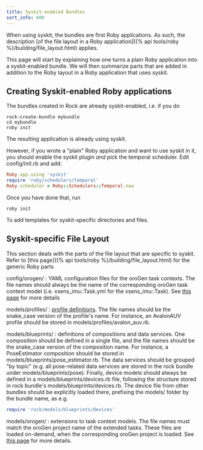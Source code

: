 ```yaml
---
title: Syskit-enabled Bundles
sort_info: 600
---
```


When using syskit, the bundles are first Roby applications. As such, the
description [of the file layout in a Roby application]({% api tools/roby %}/building/file_layout.html) applies.

This page will start by explaining how one turns a plain Roby application into a
syskit-enabled bundle. We will then summarize parts that are added in addition
to the Roby layout in a Roby application that uses syskit.

Creating Syskit-enabled Roby applications
-----------------------------------------

The bundles created in Rock are already syskit-enabled, i.e. if you do

~~~
rock-create-bundle mybundle
cd mybundle
roby init
~~~

The resulting application is already using syskit.

However, if you wrote a "plain" Roby application and want to use syskit in it,
you should enable the syskit plugin *and* pick the temporal scheduler. Edit
config/init.rb and add:

~~~ ruby
Roby.app.using 'syskit'
require 'roby/schedulers/temporal'
Roby.scheduler = Roby::Schedulers::Temporal.new
~~~

Once you have done that, run

~~~
roby init
~~~

To add templates for syskit-specific directories and files.

Syskit-specific File Layout
---------------------------
This section deals with the parts of the file layout that are specific to
syskit. Refer to [this page]({% api tools/roby %}/building/file_layout.html) for the
generic Roby parts

config/orogen/
: YAML configuration files for the oroGen task contexts. The file names should
  always be the name of the corresponding oroGen task context model (i.e.
  xsens_imu::Task.yml for the xsens_imu::Task). See [this
  page](../runtime/configuration.html) for more details

models/profiles/
: [profile definitions](profiles.html). The file names should be the snake_case
  version of the profile's name. For instance, an AvalonAUV profile should be
  stored in models/profiles/avalon_auv.rb.

models/blueprints/
: definitions of compositions and data services. One composition should be
  defined in a single file, and the file names should be the snake_case
  version of the composition name. For instance, a PoseEstimator composition should be
  stored in models/blueprints/pose_estimator.rb. The data services should be
  grouped "by topic" (e.g. all pose-related data services are stored in the rock
  bundle under models/blueprints/pose). Finally, device models should always be
  defined in a models/blueprints/devices.rb file, following the structure stored
  in rock bundle's models/blueprints/devices.rb. The device file from other
  bundles should be explicitly loaded there, prefixing the models/ folder by the
  bundle name, as e.g.

  ~~~ ruby
  require 'rock/models/blueprints/devices'
  ~~~

models/orogen/
: extensions to task context models. The file names must match the oroGen
  project name of the extended tasks. These files are loaded on-demand, when the
  corresponding oroGen project is loaded. See [this page](task_contexts.html) for more details.

